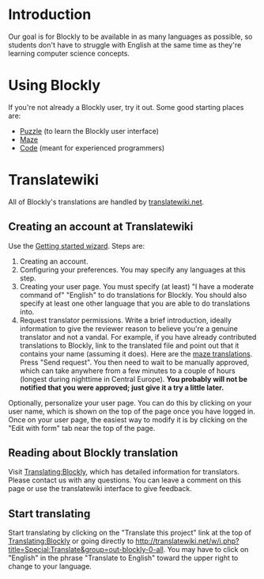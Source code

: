 # Introduction

Our goal is for Blockly to be available in as many languages as possible, so students don't have to struggle with English at the same time as they're learning computer science concepts.


# Using Blockly

If you're not already a Blockly user, try it out.  Some good starting places are:
  * [Puzzle](https://blockly-demo.appspot.com/blockly/apps/puzzle/index.html) (to learn the Blockly user interface)
  * [Maze](https://blockly-demo.appspot.com/blockly/apps/maze/index.html)
  * [Code](https://blockly-demo.appspot.com/blockly/apps/code/index.html) (meant for experienced programmers)

# Translatewiki

All of Blockly's translations are handled by [translatewiki.net](http://translatewiki.net).

## Creating an account at Translatewiki

Use the [Getting started wizard](http://translatewiki.net/w/i.php?title=Special:UserLogin&returnto=Special%3AFirstSteps&type=signup).  Steps are:
  1. Creating an account.
  1. Configuring your preferences.  You may specify any languages at this step.
  1. Creating your user page.  You must specify (at least) "I have a moderate command of" "English" to do translations for Blockly.  You should also specify at least one other language that you are able to do translations into.
  1. Request translator permissions.  Write a brief introduction, ideally information to give the reviewer reason to believe you're a genuine translator and not a vandal.  For example, if you have already contributed translations to Blockly, link to the translated file and point out that it contains your name (assuming it does).  Here are the [maze translations](https://code.google.com/p/blockly/source/browse/#svn%2Ftrunk%2Fapps%2Fmaze).  Press "Send request".  You then need to wait to be manually approved, which can take anywhere from a few minutes to a couple of hours (longest during nighttime in Central Europe).  **You probably will not be notified that you were approved; just give it a try a little later.**

Optionally, personalize your user page.  You can do this by clicking on your user name, which is shown on the top of the page once you have logged in.  Once on your user page, the easiest way to modify it is by clicking on the "Edit with form" tab near the top of the page.

## Reading about Blockly translation

Visit [Translating:Blockly](http://translatewiki.net/wiki/Translating:Blockly), which has detailed information for translators.  Please contact us with any questions.  You can leave a comment on this page or use the translatewiki interface to give feedback.

## Start translating

Start translating by clicking on the "Translate this project" link at the top of [Translating:Blockly](http://translatewiki.net/wiki/Translating:Blockly) or going directly to http://translatewiki.net/w/i.php?title=Special:Translate&group=out-blockly-0-all.  You may have to click on "English" in the phrase "Translate to English" toward the upper right to change to your language.
